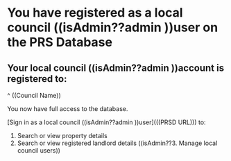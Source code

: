 # You have registered as a local council ((isAdmin??admin ))user on the PRS Database

## Your local council ((isAdmin??admin ))account is registered to:

^ ((Council Name))

You now have full access to the database.

[Sign in  as a local council ((isAdmin??admin ))user](((PRSD URL))) to:

1. Search or view property details
2. Search or view registered landlord details
((isAdmin??3. Manage local council users))
